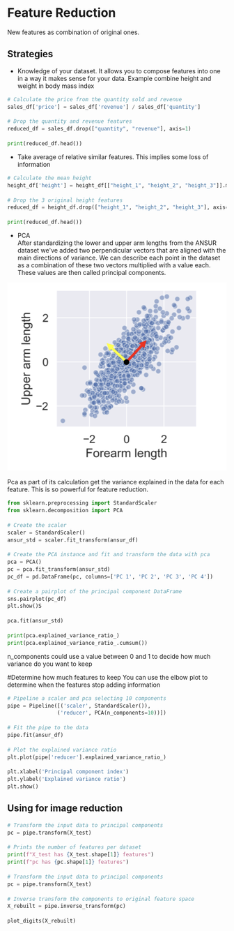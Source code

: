 # Feature Reduction

New features as combination of original ones. 

## Strategies

* Knowledge of your dataset. It allows you to compose features into one in a way it makes sense for your data. Example combine height and weight in body mass index
```python
# Calculate the price from the quantity sold and revenue
sales_df['price'] = sales_df['revenue'] / sales_df['quantity']

# Drop the quantity and revenue features
reduced_df = sales_df.drop(["quantity", "revenue"], axis=1)

print(reduced_df.head())
```
* Take average of relative similar features. This implies some loss of information
```python 
# Calculate the mean height
height_df['height'] = height_df[["height_1", "height_2", "height_3"]].mean(axis=1)

# Drop the 3 original height features
reduced_df = height_df.drop(["height_1", "height_2", "height_3"], axis=1)

print(reduced_df.head())
```
* PCA  
After standardizing the lower and upper arm lengths from the ANSUR dataset we've added two perpendicular vectors that are aligned with the main directions of variance. We can describe each point in the dataset as a combination of these two vectors multiplied with a value each. These values are then called principal components.

![PCA](./assets/PCA.png)

Pca as part of its calculation get the variance explained in the data for each feature. This is so powerful for feature reduction.

```python
from sklearn.preprocessing import StandardScaler
from sklearn.decomposition import PCA

# Create the scaler
scaler = StandardScaler()
ansur_std = scaler.fit_transform(ansur_df)

# Create the PCA instance and fit and transform the data with pca
pca = PCA()
pc = pca.fit_transform(ansur_std)
pc_df = pd.DataFrame(pc, columns=['PC 1', 'PC 2', 'PC 3', 'PC 4'])

# Create a pairplot of the principal component DataFrame
sns.pairplot(pc_df)
plt.show()S

pca.fit(ansur_std)

print(pca.explained_variance_ratio_)
print(pca.explained_variance_ratio_.cumsum())
```

n_components could use a value between 0 and 1 to decide how much variance do you want to keep


#Determine how much features to keep
 You can use the elbow plot to determine when the features stop adding information

 ```python 
# Pipeline a scaler and pca selecting 10 components
pipe = Pipeline([('scaler', StandardScaler()),
        		 ('reducer', PCA(n_components=10))])

# Fit the pipe to the data
pipe.fit(ansur_df)

# Plot the explained variance ratio
plt.plot(pipe['reducer'].explained_variance_ratio_)

plt.xlabel('Principal component index')
plt.ylabel('Explained variance ratio')
plt.show()
 ```


## Using for image reduction 

```python
# Transform the input data to principal components
pc = pipe.transform(X_test)

# Prints the number of features per dataset
print(f"X_test has {X_test.shape[1]} features")
print(f"pc has {pc.shape[1]} features")

# Transform the input data to principal components
pc = pipe.transform(X_test)

# Inverse transform the components to original feature space
X_rebuilt = pipe.inverse_transform(pc)

plot_digits(X_rebuilt)
```

